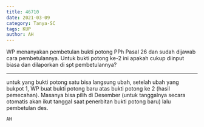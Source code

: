 ```yaml
---
title: 46710
date: 2021-03-09
category: Tanya-SC
tags: KUP
author: AH
---
```


WP menanyakan pembetulan bukti potong PPh Pasal 26 dan sudah dijawab cara pembetulannya. Untuk bukti potong ke-2 ini apakah cukup diinput biasa dan dilaporkan di spt pembetulannya?

---

untuk yang bukti potong satu bisa langsung ubah, setelah ubah yang bukpot 1, WP buat bukti potong baru atas bukti potong ke 2 (hasil pemecahan). Masanya bisa pilih di Desember (untuk tanggalnya secara otomatis akan ikut tanggal saat penerbitan bukti potong baru) lalu pembetulan des.

`AH`
